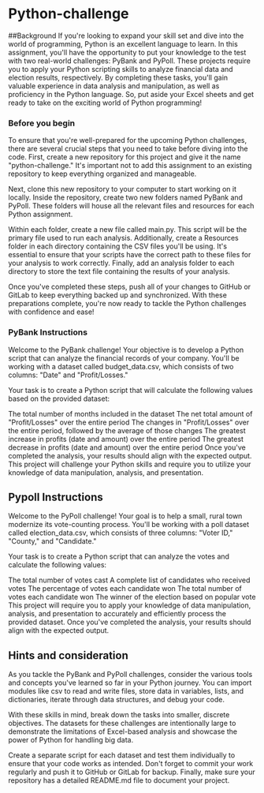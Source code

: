 # Python-challenge

##Background
If you're looking to expand your skill set and dive into the world of programming, Python is an excellent language to learn. In this assignment, you'll have the opportunity to put your knowledge to the test with two real-world challenges: PyBank and PyPoll. These projects require you to apply your Python scripting skills to analyze financial data and election results, respectively. By completing these tasks, you'll gain valuable experience in data analysis and manipulation, as well as proficiency in the Python language. So, put aside your Excel sheets and get ready to take on the exciting world of Python programming!

### Before you begin
To ensure that you're well-prepared for the upcoming Python challenges, there are several crucial steps that you need to take before diving into the code. First, create a new repository for this project and give it the name "python-challenge." It's important not to add this assignment to an existing repository to keep everything organized and manageable.

Next, clone this new repository to your computer to start working on it locally. Inside the repository, create two new folders named PyBank and PyPoll. These folders will house all the relevant files and resources for each Python assignment.

Within each folder, create a new file called main.py. This script will be the primary file used to run each analysis. Additionally, create a Resources folder in each directory containing the CSV files you'll be using. It's essential to ensure that your scripts have the correct path to these files for your analysis to work correctly. Finally, add an analysis folder to each directory to store the text file containing the results of your analysis.

Once you've completed these steps, push all of your changes to GitHub or GitLab to keep everything backed up and synchronized. With these preparations complete, you're now ready to tackle the Python challenges with confidence and ease!

### PyBank Instructions
Welcome to the PyBank challenge! Your objective is to develop a Python script that can analyze the financial records of your company. You'll be working with a dataset called budget_data.csv, which consists of two columns: "Date" and "Profit/Losses."

Your task is to create a Python script that will calculate the following values based on the provided dataset:

The total number of months included in the dataset
The net total amount of "Profit/Losses" over the entire period
The changes in "Profit/Losses" over the entire period, followed by the average of those changes
The greatest increase in profits (date and amount) over the entire period
The greatest decrease in profits (date and amount) over the entire period
Once you've completed the analysis, your results should align with the expected output. This project will challenge your Python skills and require you to utilize your knowledge of data manipulation, analysis, and presentation.

## Pypoll Instructions
Welcome to the PyPoll challenge! Your goal is to help a small, rural town modernize its vote-counting process. You'll be working with a poll dataset called election_data.csv, which consists of three columns: "Voter ID," "County," and "Candidate."

Your task is to create a Python script that can analyze the votes and calculate the following values:

The total number of votes cast
A complete list of candidates who received votes
The percentage of votes each candidate won
The total number of votes each candidate won
The winner of the election based on popular vote
This project will require you to apply your knowledge of data manipulation, analysis, and presentation to accurately and efficiently process the provided dataset. Once you've completed the analysis, your results should align with the expected output. 

## Hints and consideration
As you tackle the PyBank and PyPoll challenges, consider the various tools and concepts you've learned so far in your Python journey. You can import modules like csv to read and write files, store data in variables, lists, and dictionaries, iterate through data structures, and debug your code.

With these skills in mind, break down the tasks into smaller, discrete objectives. The datasets for these challenges are intentionally large to demonstrate the limitations of Excel-based analysis and showcase the power of Python for handling big data.

Create a separate script for each dataset and test them individually to ensure that your code works as intended. Don't forget to commit your work regularly and push it to GitHub or GitLab for backup. Finally, make sure your repository has a detailed README.md file to document your project.

